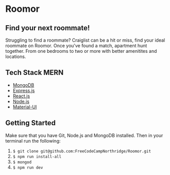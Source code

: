 # Roomor

## Find your next roommate!

Struggling to find a roommate? Craiglist can be a hit or miss, find your ideal roommate on Roomor. Once you've found a match, apartment hunt together. From one bedrooms to two or more with better amenitites and locations.

## Tech Stack MERN

- [MongoDB](https://docs.mongodb.com/)
- [Express.js](https://expressjs.com/)
- [React.js](https://reactjs.org/)
- [Node.js](https://nodejs.org/en/)
- [Material-UI](https://material-ui.com/)

## Getting Started
Make sure that you have Git, Node.js and MongoDB installed. Then in your terminal run the following:

1. ```$ git clone git@github.com:FreeCodeCampNorthridge/Roomor.git```
2. ```$ npm run install-all```
3. ```$ mongod```
4. ```$ npm run dev```